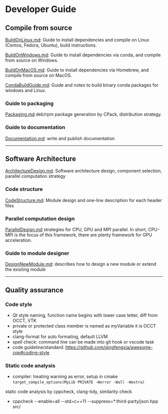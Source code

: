 # Developer Guide

## Compile from source
[BuildOnLinux.md](BuildOnLinux.md): Guide to install dependencies and compile on Linux (Centos, Fedora, Ubuntu), build instructions.

[BuildOnWindows.md](BuildOnWindows.md): Guide to install dependencies via conda, and compile from source on Windows.

[BuildOnMacOS.md](BuildOnMacOS.md): Guide to install dependencies via Homebrew, and compile from source on MacOS.

[CondaBuildGuide.md](CondaBuildGuide.md): Guide and notes to build binary conda packages for windows and Linux.

### Guide to packaging
[Packaging.md](Packaging.md) deb/rpm package generation by CPack, distribution strategy.

### Guide to documentation 

[Documentation.md](Documentation.md): write and publish documentation

---

## Software Architecture

[ArchitectureDesign.md](ArchitectureDesign.md): Software architecture design, component selection, parallel computation strategy 

### Code structure

[CodeStructure.md](CodeStructure.md): Module design and one-line description for each header files 

### Parallel computation design

[ParallelDesign.md](ParallelDesign.md)  strategies for CPU, GPU and MPI parallel. In short, CPU-MPI is the focus of this framework, there are plenty framework for GPU acceleration.

### Guide to module designer
[DesignNewModule.md](DesignNewModule.md): describes how to design a new module or extend the existing module  

---

## Quality assurance
### Code style

- Qt style naming, function name begins with lower case letter, diff from OCCT, VTK
- private or protected class member is named as myVariable it is OCCT style
- clang-format for auto formating, default LLVM
- spell check: command line can be made into git hook or vscode task
- code guideline/standard: https://github.com/qingfengxia/awesome-cpp#coding-style

### Static code analysis

- compiler: treating warning as error, setup in cmake
    `target_compile_options(MyLib PRIVATE -Werror -Wall -Wextra)`

static code analysis by cppcheck, clang-tidy, similarity check
- cppcheck --enable=all --std=c++11 --suppress=*:third-party/json.hpp src/



